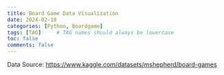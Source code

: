 ```yaml
---
title: Board Game Data Visualization
date: 2024-02-18 
categories: [Python, Boardgame]
tags: [TAG]     # TAG names should always be lowercase
toc: false
comments: false
---
```


Data Source: https://www.kaggle.com/datasets/mshepherd/board-games